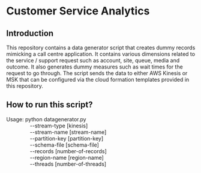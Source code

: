 # Customer Service Analytics

## Introduction

This repository contains a data generator script that creates dummy records mimicking a call centre application. It contains various dimensions related to the service / support request such as account, site, queue, media and outcome. It also generates dummy measures such as wait times for the request to go through. The script sends the data to either AWS Kinesis or MSK that can be configured via the cloud formation templates provided in this repository.

## How to run this script?

Usage: python datagenerator.py <br>
&nbsp;&nbsp;&nbsp;&nbsp;&nbsp;&nbsp;&nbsp;&nbsp;&nbsp;&nbsp;&nbsp;&nbsp;&nbsp;&nbsp;&nbsp;&nbsp;--stream-type [kinesis] <br>
&nbsp;&nbsp;&nbsp;&nbsp;&nbsp;&nbsp;&nbsp;&nbsp;&nbsp;&nbsp;&nbsp;&nbsp;&nbsp;&nbsp;&nbsp;&nbsp;--stream-name [stream-name] <br>
&nbsp;&nbsp;&nbsp;&nbsp;&nbsp;&nbsp;&nbsp;&nbsp;&nbsp;&nbsp;&nbsp;&nbsp;&nbsp;&nbsp;&nbsp;&nbsp;--partition-key [partition-key] <br>
&nbsp;&nbsp;&nbsp;&nbsp;&nbsp;&nbsp;&nbsp;&nbsp;&nbsp;&nbsp;&nbsp;&nbsp;&nbsp;&nbsp;&nbsp;&nbsp;--schema-file [schema-file] <br>
&nbsp;&nbsp;&nbsp;&nbsp;&nbsp;&nbsp;&nbsp;&nbsp;&nbsp;&nbsp;&nbsp;&nbsp;&nbsp;&nbsp;&nbsp;&nbsp;--records [number-of-records] <br>
&nbsp;&nbsp;&nbsp;&nbsp;&nbsp;&nbsp;&nbsp;&nbsp;&nbsp;&nbsp;&nbsp;&nbsp;&nbsp;&nbsp;&nbsp;&nbsp;--region-name [region-name] <br>
&nbsp;&nbsp;&nbsp;&nbsp;&nbsp;&nbsp;&nbsp;&nbsp;&nbsp;&nbsp;&nbsp;&nbsp;&nbsp;&nbsp;&nbsp;&nbsp;--threads [number-of-threads]